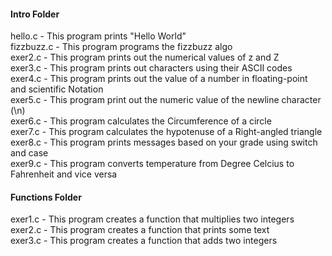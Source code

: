 <h4>Intro Folder</h4>
hello.c - This program prints "Hello World"</br>
fizzbuzz.c - This program programs the fizzbuzz algo</br>
exer2.c - This program prints out the numerical values of z and Z</br>
exer3.c - This program prints out characters using their ASCII codes</br>
exer4.c - This program prints out the value of a number in floating-point and scientific Notation<br>
exer5.c - This program print out the numeric value of the newline character (\n)</br>
exer6.c - This program calculates the Circumference of a circle</br>
exer7.c - This program calculates the hypotenuse of a Right-angled triangle</br>
exer8.c - This program prints messages based on your grade using switch and case</br>
exer9.c - This program converts temperature from Degree Celcius to Fahrenheit and vice versa</br>

<h4>Functions Folder</h4>
exer1.c - This program creates a function that multiplies two integers</br>
exer2.c - This program creates a function that prints some text</br>
exer3.c - This program creates a function that adds two integers</br>
